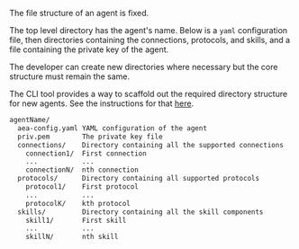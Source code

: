 The file structure of an agent is fixed.

The top level directory has the agent's name. Below is a `yaml` configuration file, then directories containing the connections, protocols, and skills, and a file containing the private key of the agent.

The developer can create new directories where necessary but the core structure must remain the same.

The CLI tool provides a way to scaffold out the required directory structure for new agents. See the instructions for that <a href="../scaffolding/" target=_blank>here</a>.

``` bash
agentName/
  aea-config.yaml YAML configuration of the agent
  priv.pem        The private key file
  connections/    Directory containing all the supported connections
    connection1/  First connection
    ...           ...
    connectionN/  nth connection
  protocols/      Directory containing all supported protocols
    protocol1/    First protocol
    ...           ...
    protocolK/    kth protocol 
  skills/         Directory containing all the skill components
    skill1/       First skill
    ...           ...
    skillN/       nth skill
```

<br />
